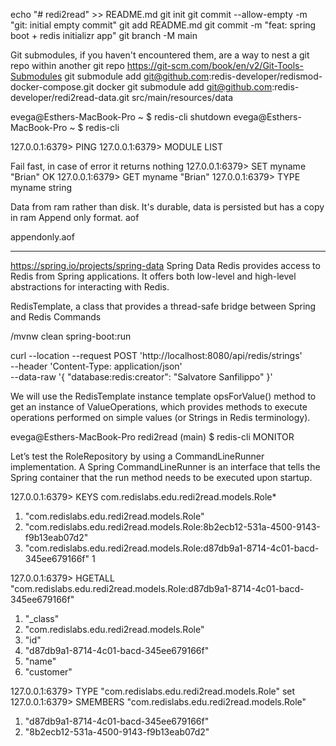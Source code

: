 echo "# redi2read" >> README.md
git init
git commit --allow-empty -m "git: initial empty commit"
git add README.md
git commit -m "feat: spring boot + redis initializr app"
git branch -M main

Git submodules, if you haven't encountered them, are a way to nest a git repo within another git repo
https://git-scm.com/book/en/v2/Git-Tools-Submodules
git submodule add git@github.com:redis-developer/redismod-docker-compose.git docker
git submodule add git@github.com:redis-developer/redi2read-data.git src/main/resources/data

evega@Esthers-MacBook-Pro ~ $ redis-cli shutdown
evega@Esthers-MacBook-Pro ~ $ redis-cli 

127.0.0.1:6379> PING
127.0.0.1:6379> MODULE LIST 

Fail fast, in case of error it returns nothing
127.0.0.1:6379> SET myname "Brian"
OK
127.0.0.1:6379> GET myname
"Brian"
127.0.0.1:6379> TYPE myname
string

Data from ram rather than disk. It's durable, data is persisted but has a copy in ram
Append only format. aof

appendonly.aof

-------------------------
https://spring.io/projects/spring-data
Spring Data Redis provides access to Redis from Spring applications. It offers both low-level and high-level abstractions for interacting with Redis.

RedisTemplate, a class that provides a thread-safe bridge between Spring and Redis Commands
 
/mvnw clean spring-boot:run


curl --location --request POST 'http://localhost:8080/api/redis/strings' \
 --header 'Content-Type: application/json' \
 --data-raw '{ "database:redis:creator": "Salvatore Sanfilippo" }'

We will use the RedisTemplate instance template opsForValue() method to get an instance of ValueOperations, which provides methods to execute operations performed on simple values (or Strings in Redis terminology).

evega@Esthers-MacBook-Pro redi2read (main) $ redis-cli MONITOR

Let’s test the RoleRepository by using a CommandLineRunner implementation. A Spring CommandLineRunner is an interface that tells the Spring container that the run method needs to be executed upon startup.


127.0.0.1:6379> KEYS com.redislabs.edu.redi2read.models.Role*
1) "com.redislabs.edu.redi2read.models.Role"
2) "com.redislabs.edu.redi2read.models.Role:8b2ecb12-531a-4500-9143-f9b13eab07d2"
3) "com.redislabs.edu.redi2read.models.Role:d87db9a1-8714-4c01-bacd-345ee679166f"
1


127.0.0.1:6379> HGETALL "com.redislabs.edu.redi2read.models.Role:d87db9a1-8714-4c01-bacd-345ee679166f"
1) "_class"
2) "com.redislabs.edu.redi2read.models.Role"
3) "id"
4) "d87db9a1-8714-4c01-bacd-345ee679166f"
5) "name"
6) "customer"

127.0.0.1:6379> TYPE "com.redislabs.edu.redi2read.models.Role"
set
127.0.0.1:6379> SMEMBERS "com.redislabs.edu.redi2read.models.Role"
1) "d87db9a1-8714-4c01-bacd-345ee679166f"
2) "8b2ecb12-531a-4500-9143-f9b13eab07d2"








